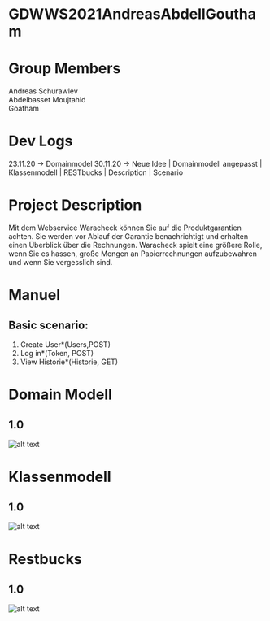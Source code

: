 # GDWWS2021AndreasAbdellGoutham

# Group Members
Andreas Schurawlev <br>
Abdelbasset Moujtahid <br>
Goatham <br>

# Dev Logs

23.11.20 -> Domainmodel
30.11.20 -> Neue Idee | Domainmodell angepasst | Klassenmodell | RESTbucks | Description | Scenario


# Project Description
Mit dem Webservice Waracheck können Sie auf die Produktgarantien achten. Sie werden vor Ablauf der Garantie benachrichtigt und erhalten einen Überblick über die Rechnungen.
Waracheck spielt eine größere Rolle, wenn Sie es hassen, große Mengen an Papierrechnungen aufzubewahren und wenn Sie vergesslich sind.

# Manuel
## Basic scenario:
1. Create User*(Users,POST)
2. Log in*(Token, POST)
3. View Historie*(Historie, GET)

# Domain Modell
## 1.0
![alt text](https://ibb.co/6X3Jx48)
# Klassenmodell
## 1.0
![alt text](https://ibb.co/cYLQZfW)
# Restbucks
## 1.0
![alt text](https://ibb.co/BTvKN4R)